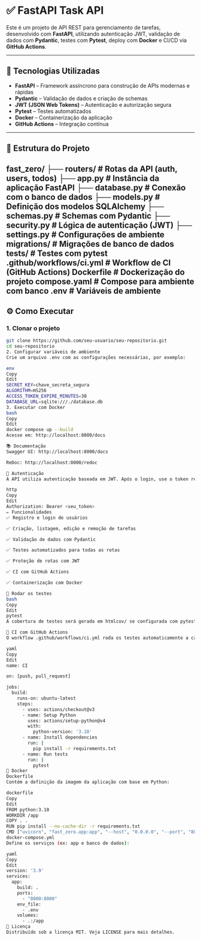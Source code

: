 # ✅ FastAPI Task API

Este é um projeto de API REST para gerenciamento de tarefas, desenvolvido com **FastAPI**, utilizando autenticação JWT, validação de dados com **Pydantic**, testes com **Pytest**, deploy com **Docker** e CI/CD via **GitHub Actions**.

---

## 🚀 Tecnologias Utilizadas

- **FastAPI** – Framework assíncrono para construção de APIs modernas e rápidas
- **Pydantic** – Validação de dados e criação de schemas
- **JWT (JSON Web Tokens)** – Autenticação e autorização segura
- **Pytest** – Testes automatizados
- **Docker** – Containerização da aplicação
- **GitHub Actions** – Integração contínua

---

## 📁 Estrutura do Projeto

fast_zero/
├── routers/ # Rotas da API (auth, users, todos)
├── app.py # Instância da aplicação FastAPI
├── database.py # Conexão com o banco de dados
├── models.py # Definição dos modelos SQLAlchemy
├── schemas.py # Schemas com Pydantic
├── security.py # Lógica de autenticação (JWT)
├── settings.py # Configurações de ambiente
migrations/ # Migrações de banco de dados
tests/ # Testes com pytest
.github/workflows/ci.yml # Workflow de CI (GitHub Actions)
Dockerfile # Dockerização do projeto
compose.yaml # Compose para ambiente com banco
.env # Variáveis de ambiente
---

## ⚙️ Como Executar

### 1. Clonar o projeto

```bash
git clone https://github.com/seu-usuario/seu-repositorio.git
cd seu-repositorio
2. Configurar variáveis de ambiente
Crie um arquivo .env com as configurações necessárias, por exemplo:

env
Copy
Edit
SECRET_KEY=chave_secreta_segura
ALGORITHM=HS256
ACCESS_TOKEN_EXPIRE_MINUTES=30
DATABASE_URL=sqlite:///./database.db
3. Executar com Docker
bash
Copy
Edit
docker compose up --build
Acesse em: http://localhost:8000/docs

📚 Documentação
Swagger UI: http://localhost:8000/docs

ReDoc: http://localhost:8000/redoc

🔐 Autenticação
A API utiliza autenticação baseada em JWT. Após o login, use o token recebido nas requisições:

http
Copy
Edit
Authorization: Bearer <seu_token>
✏️ Funcionalidades
✅ Registro e login de usuários

✅ Criação, listagem, edição e remoção de tarefas

✅ Validação de dados com Pydantic

✅ Testes automatizados para todas as rotas

✅ Proteção de rotas com JWT

✅ CI com GitHub Actions

✅ Containerização com Docker

🧪 Rodar os testes
bash
Copy
Edit
pytest
A cobertura de testes será gerada em htmlcov/ se configurada com pytest-cov.

🔄 CI com GitHub Actions
O workflow .github/workflows/ci.yml roda os testes automaticamente a cada push/pull request:

yaml
Copy
Edit
name: CI

on: [push, pull_request]

jobs:
  build:
    runs-on: ubuntu-latest
    steps:
      - uses: actions/checkout@v3
      - name: Setup Python
        uses: actions/setup-python@v4
        with:
          python-version: '3.10'
      - name: Install dependencies
        run: |
          pip install -r requirements.txt
      - name: Run tests
        run: |
          pytest
🐳 Docker
Dockerfile
Contém a definição da imagem da aplicação com base em Python:

dockerfile
Copy
Edit
FROM python:3.10
WORKDIR /app
COPY . .
RUN pip install --no-cache-dir -r requirements.txt
CMD ["uvicorn", "fast_zero.app:app", "--host", "0.0.0.0", "--port", "8000"]
docker-compose.yml
Define os serviços (ex: app e banco de dados):

yaml
Copy
Edit
version: '3.9'
services:
  app:
    build: .
    ports:
      - "8000:8000"
    env_file:
      - .env
    volumes:
      - .:/app
📄 Licença
Distribuído sob a licença MIT. Veja LICENSE para mais detalhes.
